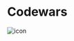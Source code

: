 # Codewars
![icon](https://user-images.githubusercontent.com/69979277/167987451-905b73d1-8bc7-4b39-99bd-4dbf1d6f1867.png)
